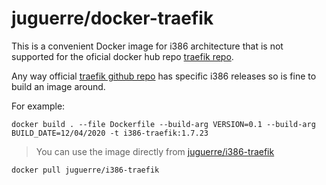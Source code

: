 # juguerre/docker-traefik

This is a convenient Docker image for i386 architecture that is not supported for the oficial docker hub repo [traefik repo](https://hub.docker.com/_/traefik).

Any way official [traefik github repo](https://github.com/containous/traefik) has specific i386 releases so is fine to build an image around.

For example:

```shell
docker build . --file Dockerfile --build-arg VERSION=0.1 --build-arg BUILD_DATE=12/04/2020 -t i386-traefik:1.7.23
```

> You can use the image directly from [juguerre/i386-traefik](https://hub.docker.com/r/juguerre/i386-traefik)
```
docker pull juguerre/i386-traefik
```
